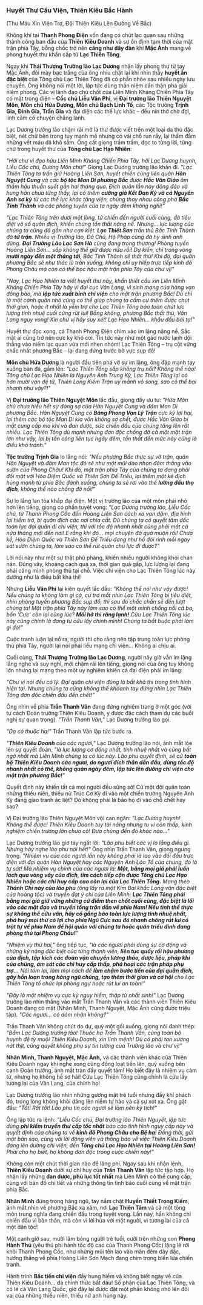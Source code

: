 ### Huyết Thư Cầu Viện, Thiên Kiêu Bắc Hành

(Thư Máu Xin Viện Trợ, Đội Thiên Kiêu Lên Đường Về Bắc)

Không khí tại **Thanh Phong Điện** vốn đang có chút lạc quan sau những thành công ban đầu của **Thiên Kiêu Doanh** và sự ổn định tạm thời của mặt trận phía Tây, bỗng chốc trở nên **căng như dây đàn** khi **Mặc Ảnh** mang về phong huyết thư khẩn cấp từ **Lạc Thiên Tông**.


Ngay khi **Thái Thượng Trưởng lão Lạc Dương** nhận lấy phong thư từ tay Mặc Ảnh, đôi mày bạc trắng của ông nhíu chặt lại khi nhìn thấy **huyết ấn đặc biệt** của Tông chủ Lạc Thiên Tông đã có phần nhòe sau nhiều ngày lưu chuyển. Ông không nói một lời, lập tức dùng thần niệm cẩn thận phá giải niêm phong. Các vị lãnh đạo chủ chốt của Liên Minh Kháng Chiến Phía Tây có mặt trong điện – **Cốc chủ Liễu Vân Phi**, vị **Đại trưởng lão Thiên Nguyệt Môn**, **Môn chủ Hứa Dương, Môn chủ Bạch Linh Tố**, các Tộc trưởng **Trịnh Gia, Đinh Gia, Trần Gia** và đại diện các thế lực khác – đều nín thở chờ đợi, linh cảm có chuyện chẳng lành.

Lạc Dương trưởng lão chậm rãi mở lá thư được viết trên một loại da thú đặc biệt, nét chữ bên trong tuy mạnh mẽ nhưng có vài chỗ run rẩy, lại thấm đẫm những vết máu đã khô sẫm. Ông cất giọng trầm trầm, đọc to từng lời, từng chữ trong huyết thư của **Tông chủ Lạc Hạo Nhiên**:

_"Hỡi chư vị đạo hữu Liên Minh Kháng Chiến Phía Tây, hỡi Lạc Dương huynh, Liễu Cốc chủ, Dương Môn chủ!"_ Giọng Lạc Dương trưởng lão khàn đi. _"Lạc Thiên Tông ta trấn giữ Hoàng Liên Sơn, huyết chiến cùng liên quân **Hàn Nguyệt Cung** và các **bộ tộc Man Di phương Bắc** được **Hắc Vân Giáo** âm thầm hậu thuẫn suốt gần hai tháng qua. Địch quân lần này đông đảo và hung hãn chưa từng thấy, lại có thêm **cường giả Kết Đan Kỳ và cả Nguyên Anh sơ kỳ** từ các thế lực khác tăng viện, chúng thay nhau công phá **Bắc Tinh Thành** và các phòng tuyến của ta ngày đêm không nghỉ!"_

_"Lạc Thiên Tông trên dưới một lòng, tử chiến đến người cuối cùng, đã tiêu diệt vô số quân địch, khiến chúng tổn thất nặng nề. Nhưng... lực lượng của chúng ta cũng đã gần như cạn kiệt. **Lạc Thiết Sơn** trấn thủ Bắc Tinh Thành đã **tử trận**. Nhiều vị Trưởng lão, Đà Chủ, Hộ Pháp cũng đã hy sinh anh dũng. **Đại Trưởng Lão Lạc Sơn Hà** cũng đang trọng thương! Phòng tuyến Hoàng Liên Sơn... sắp không thể giữ được nữa rồi! Dự kiến, chỉ trong vòng **mười ngày đến một tháng tới**, Bắc Tinh Thành sẽ thất thủ! Khi đó, đại quân phương Bắc sẽ như thác lũ tràn xuống, không chỉ uy hiếp trực tiếp kinh đô Phong Châu mà còn có thể bọc hậu mặt trận phía Tây của chư vị!"_

_"Nay, Lạc Hạo Nhiên ta viết huyết thư này, khẩn thiết cầu xin Liên Minh Kháng Chiến Phía Tây hãy vì đại cục Văn Lang, vì sinh mạng của hàng vạn đồng bào, mà **lập tức xuất binh chi viện** cho mặt trận phương Bắc! Dù chỉ là một cánh quân nhỏ cũng có thể giúp chúng ta cầm cự thêm được chút thời gian, hoặc ít nhất là yểm trợ cho Lạc Thiên Tông bảo toàn chút lực lượng tinh nhuệ cuối cùng rút lui! Bằng không, phương Bắc thất thủ, Văn Lang nguy vong! Xin chư vị hãy suy xét! Lạc Hạo Nhiên... khấu đầu bái tạ!"_

Huyết thư đọc xong, cả Thanh Phong Điện chìm vào im lặng nặng nề. Sắc mặt ai cũng trở nên cực kỳ khó coi. Tin tức này như một gáo nước lạnh dội thẳng vào niềm lạc quan vừa mới nhen nhóm! Lạc Thiên Tông – trụ cột vững chắc nhất phương Bắc – lại đang đứng trước bờ vực sụp đổ!

**Môn chủ Hứa Dương** là người đầu tiên phá vỡ sự im lặng, ông đập mạnh tay xuống bàn đá, gầm lên: _"Lạc Thiên Tông sắp không trụ nổi? Không thể nào! Tông chủ Lạc Hạo Nhiên là Nguyên Anh Trung Kỳ, Lạc Thiên Tông lại có hơn mười vạn đệ tử, Thiên Long Kiếm Trận uy mãnh vô song, sao có thể bại nhanh như vậy?!"_

Vị **Đại trưởng lão Thiên Nguyệt Môn** lắc đầu, giọng đầy ưu tư: _"Hứa Môn chủ chưa hiểu hết sự đáng sợ của Hàn Nguyệt Cung và đám Man Di phương Bắc. Hàn Nguyệt Cung có **Băng Phong Vạn Lý Trận** cực kỳ lợi hại, lại thêm các bộ tộc Man Di kia vốn không sợ chết, được Hắc Vân Giáo bí mật cung cấp ma khí và đan dược, sức chiến đấu của chúng tăng lên rất nhiều. Lạc Thiên Tông dù mạnh nhưng đơn độc chống đỡ cả một mặt trận lớn như vậy, lại bị tấn công liên tục ngày đêm, tổn thất đến mức này cũng là điều khó tránh."_

**Tộc trưởng Trịnh Gia** lo lắng nói: _"Nếu phương Bắc thực sự vỡ trận, quân Hàn Nguyệt và đám Man tộc đó sẽ như một mũi dao nhọn đâm thẳng vào sườn của Phong Châu! Khi đó, mặt trận phía Tây của chúng ta đang phải đối mặt với Hỏa Diệm Quốc và Thiên Sơn Đế Triều, lại thêm một kẻ địch hùng mạnh từ phía Bắc đánh xuống, chúng ta sẽ rơi vào thế **lưỡng đầu thọ địch**, không thể nào chống đỡ nổi!"_

Sự lo lắng lan tỏa khắp đại điện. Một vị trưởng lão của một môn phái nhỏ hơn lên tiếng, giọng có phần tuyệt vọng: _"Lạc Dương trưởng lão, Liễu Cốc chủ, từ Thanh Phong Cốc đến Hoàng Liên Sơn cách xa vạn dặm, địa hình lại hiểm trở, bị quân địch các nơi chia cắt. Dù chúng ta có quyết tâm dốc toàn lực đại quân đi chi viện, thì với tốc độ nhanh nhất cũng phải mất cả nửa tháng mới đến nơi! E rằng khi đó... mọi chuyện đã quá muộn rồi! Chưa kể, Hỏa Diệm Quốc và Thiên Sơn Đế Triều đang như hổ đói rình mồi ngay sát sườn chúng ta, làm sao có thể rút quân chủ lực đi được?"_

Lời nói này như một sự thật phũ phàng, khiến nhiều người không khỏi chán nản. Đúng vậy, khoảng cách quá xa, thời gian quá gấp, lực lượng lại đang phải căng mình phòng thủ tại chỗ. Việc chi viện cho Lạc Thiên Tông lúc này dường như là điều bất khả thi!

Nhưng **Liễu Vân Phi** lại kiên quyết lắc đầu: _"Không thể nói như vậy được! Nếu chúng ta không làm gì cả, cứ trơ mắt nhìn Lạc Thiên Tông bị tiêu diệt, nhìn phòng tuyến phương Bắc sụp đổ, thì sau đó chắc chắn sẽ đến lượt chúng ta! Mặt trận phía Tây này làm sao có thể một mình chống nổi cả ba, bốn 'Cực' còn lại cùng lúc? **Môi hở thì răng lạnh!** Cứu Lạc Thiên Tông lúc này cũng chính là đang tự cứu lấy chính mình! Chúng ta bắt buộc phải làm gì đó!"_

Cuộc tranh luận lại nổ ra, người thì cho rằng nên tập trung toàn lực phòng thủ phía Tây, người lại nói phải liều mạng chi viện... Không ai chịu ai.

Cuối cùng, **Thái Thượng Trưởng lão Lạc Dương**, người nãy giờ vẫn im lặng lắng nghe và suy nghĩ, mới chậm rãi lên tiếng, giọng nói của ông tuy không lớn nhưng lại mang theo một uy nghiêm khiến cả đại điện phải im lặng:

_"Chư vị nói đều có lý. Đại quân chi viện đúng là bất khả thi trong tình hình hiện tại. Nhưng chúng ta cũng không thể khoanh tay đứng nhìn Lạc Thiên Tông đơn độc chiến đấu đến chết!"_

Ông nhìn về phía **Trần Thanh Vân** đang đứng nghiêm trang ở một góc (với tư cách Đoàn trưởng Thiên Kiêu Doanh, y được đặc cách tham dự các buổi nghị sự quan trọng). _"Trần Thanh Vân,"_ Lạc Dương trưởng lão gọi.

_"Dạ có thuộc hạ!"_ Trần Thanh Vân lập tức bước ra.

_"**Thiên Kiêu Doanh** của các ngươi,"_ Lạc Dương trưởng lão nói, ánh mắt lóe lên sự quyết đoán, _"là lực lượng cơ động nhất, tinh nhuệ nhất và cũng bất ngờ nhất mà Liên Minh chúng ta có lúc này. Lão phu quyết định, sẽ cử **toàn bộ Thiên Kiêu Doanh các ngươi, do ngươi đích thân dẫn đầu, dùng tốc độ nhanh nhất có thể, không quản ngày đêm, lập tức lên đường chi viện cho mặt trận phương Bắc!**"_

Quyết định này khiến tất cả mọi người đều sững sờ! Cử một đội quân toàn những thiếu niên, thiếu nữ Trúc Cơ Kỳ đi vào một chiến trường Nguyên Anh Kỳ đang giao tranh ác liệt? Đó không phải là bảo họ đi vào chỗ chết hay sao?

Vị Đại trưởng lão Thiên Nguyệt Môn vội can ngăn: _"Lạc Dương huynh! Không thể được! Thiên Kiêu Doanh tuy tài năng nhưng tu vi còn thấp, kinh nghiệm chiến trường lớn chưa có! Đưa chúng đến đó khác nào..."_

Lạc Dương trưởng lão giơ tay ngắt lời: _"Lão phu biết các vị lo lắng điều gì. Nhưng hãy nghe lão phu nói hết!"_ Ông nhìn Trần Thanh Vân, giọng ngưng trọng. _"Nhiệm vụ của các ngươi lần này không phải là lao vào đối đầu trực diện với đại quân Hàn Nguyệt hay các Nguyên Anh Lão Tổ của chúng, đó là tự sát! Mà nhiệm vụ chính của các ngươi là: **Một, bằng mọi giá phải luồn lách qua vòng vây của địch, tìm cách tiếp cận được Tông chủ Lạc Hạo Nhiên hoặc các chỉ huy cấp cao còn lại của Lạc Thiên Tông.** Mang theo **Thánh Chỉ này của lão phu** (ông lấy ra một Kim Bài khắc Long văn đặc biệt của hoàng tộc) và truyền đạt ý chí của Liên Minh: **Lạc Thiên Tông phải bằng mọi giá giữ vững những cứ điểm then chốt cuối cùng, đặc biệt là lối vào các mật đạo và truyền tống trận dẫn về phía Nam! Nếu tình thế thực sự không thể cứu vãn, hãy cố gắng bảo toàn lực lượng tinh nhuệ nhất, phá huỷ mọi thứ có lợi cho phía Ngũ Cực sau đó nhanh chóng rút lui có trật tự về phía Nam để hội quân với chúng ta hoặc quân triều đình đang phòng thủ tại Phong Châu!**"_

_"Nhiệm vụ thứ hai,"_ ông tiếp tục, _"là các ngươi phải dùng sự cơ động và những kỹ năng đặc biệt của từng thành viên, **liên tục quấy rối hậu phương của địch, tập kích các đoàn vận chuyển lương thảo, dược liệu, pháp khí của chúng, ám sát các chỉ huy cấp thấp, phá hoại các trận pháp phụ trợ...** Nói tóm lại, làm mọi cách để **làm chậm bước tiến của đại quân địch, gây hỗn loạn trong hàng ngũ chúng, tạo thêm thời gian và cơ hội** cho Lạc Thiên Tông tổ chức lại phòng ngự hoặc rút lui an toàn!"_

_"Đây là một nhiệm vụ cực kỳ nguy hiểm, thập tử nhất sinh!"_ Lạc Dương trưởng lão nhìn thẳng vào mắt Trần Thanh Vân và các thành viên Thiên Kiêu Doanh đang có mặt (Nhân Minh, Thanh Nguyệt, Mặc Ảnh cũng được triệu tập). _"Các ngươi... có dám nhận không?"_

Trần Thanh Vân không chút do dự, quỳ một gối xuống, giọng nói đanh thép: _"Bẩm Lạc Dương trưởng lão! Thuộc hạ Trần Thanh Vân, cùng toàn bộ huynh đệ tỷ muội Thiên Kiêu Doanh, xin lĩnh mệnh! Dù có phải tan xương nát thịt, cũng quyết không phụ sự tin tưởng của Trưởng lão và chư vị!"_

**Nhân Minh, Thanh Nguyệt, Mặc Ảnh,** và các thành viên khác của Thiên Kiêu Doanh ngay khi nghe xong cũng đồng loạt tiến lên, quỳ xuống bên cạnh Đoàn trưởng, ánh mắt tràn đầy quyết tâm! Họ biết đây là nhiệm vụ cảm tử, nhưng họ không hề sợ hãi! Cứu Lạc Thiên Tông cũng chính là cứu lấy tương lai của Văn Lang, của chính họ!

Lạc Dương trưởng lão nhìn những gương mặt trẻ tuổi nhưng đầy khí phách đó, trong lòng không khỏi dâng lên niềm tự hào và cả sự xót xa. Ông gật đầu: _"Tốt! Rất tốt! Lão phu tin các ngươi sẽ làm nên kỳ tích!"_

Ông lập tức ra lệnh: _"Liễu Cốc chủ, Đại trưởng lão Thiên Nguyệt, lập tức dùng **phi kiếm truyền thư cấp tốc nhất** báo cáo tình hình nguy cấp này và quyết định của chúng ta về **kinh đô Phong Châu cho Bệ hạ**! Đồng thời, gửi một bản sao, cùng với lời động viên và thông báo về việc Thiên Kiêu Doanh đang lên đường chi viện, đến **Tông chủ Lạc Hạo Nhiên tại Hoàng Liên Sơn!** Phải cho họ biết, họ không đơn độc trong cuộc chiến này!"_

Không còn một chút thời gian nào để lãng phí. Ngay sau khi nhận lệnh, **Thiên Kiêu Doanh** dưới sự chỉ huy của **Trần Thanh Vân** lập tức tập hợp. Họ nhận lấy những **đan dược, phù lục tốt nhất** mà Liên Minh có thể cung cấp, cùng với bản đồ chi tiết và những thông tin tình báo cuối cùng về mặt trận phía Bắc.

**Nhân Minh** đứng trong hàng ngũ, tay nắm chặt **Huyền Thiết Trọng Kiếm**, ánh mắt nhìn về phương Bắc xa xăm, nơi **Lạc Thiên Tâm** và cả một tông môn trung nghĩa đang chiến đấu trong tuyệt vọng. Lần này, hắn không chỉ chiến đấu vì bản thân, mà còn vì lời hứa với một người, vì tương lai của cả một dân tộc!

Một canh giờ sau, mười lăm bóng người trẻ tuổi, cưỡi trên những con **Phong Hành Thú** (yêu thú phi hành tốc độ cao của Thanh Phong Cốc) lặng lẽ rời khỏi Thanh Phong Cốc, như những mũi tên lao vào màn đêm dày đặc, hướng thẳng về phía Hoàng Liên Sơn Mạch đang chìm trong biển lửa chiến tranh.

Hành trình **Bắc tiến chi viện** đầy hung hiểm và không biết ngày về của Thiên Kiêu Doanh... đã chính thức bắt đầu! Số phận của Lạc Thiên Tông, và có lẽ cả Văn Lang Quốc, giờ đây lại được đặt một phần không nhỏ lên đôi vai của những thiếu niên, thiếu nữ anh hùng này.
